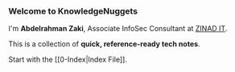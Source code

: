 ### **Welcome to KnowledgeNuggets**

I'm **Abdelrahman Zaki**, Associate InfoSec Consultant at [ZINAD IT](https://www.linkedin.com/company/zinad-security-and-software-services/).

This is a collection of **quick, reference-ready tech notes**.

Start with the [[0-Index|Index File]].